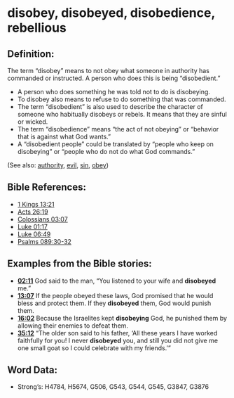 # disobey, disobeyed, disobedience, rebellious

## Definition:

The term “disobey” means to not obey what someone in authority has commanded or instructed. A person who does this is being “disobedient.”

* A person who does something he was told not to do is disobeying.
* To disobey also means to refuse to do something that was commanded.
* The term “disobedient” is also used to describe the character of someone who habitually disobeys or rebels. It means that they are sinful or wicked.
* The term “disobedience” means “the act of not obeying” or “behavior that is against what God wants.”
* A “disobedient people” could be translated by “people who keep on disobeying” or “people who do not do what God commands.”

(See also: [authority](../kt/authority.md), [evil](../kt/evil.md), [sin](../kt/sin.md), [obey](../other/obey.md))

## Bible References:

* [1 Kings 13:21](rc://en/tn/help/1ki/13/21)
* [Acts 26:19](rc://en/tn/help/act/26/19)
* [Colossians 03:07](rc://en/tn/help/col/03/07)
* [Luke 01:17](rc://en/tn/help/luk/01/17)
* [Luke 06:49](rc://en/tn/help/luk/06/49)
* [Psalms 089:30-32](rc://en/tn/help/psa/089/030)

## Examples from the Bible stories:

* __[02:11](rc://en/tn/help/obs/02/11)__ God said to the man, “You listened to your wife and __disobeyed__ me.”
* __[13:07](rc://en/tn/help/obs/13/07)__ If the people obeyed these laws, God promised that he would bless and protect them. If they __disobeyed__ them, God would punish them.
* __[16:02](rc://en/tn/help/obs/16/02)__ Because the Israelites kept __disobeying__ God, he punished them by allowing their enemies to defeat them.
* __[35:12](rc://en/tn/help/obs/35/12)__ “The older son said to his father, ‘All these years I have worked faithfully for you! I never __disobeyed__ you, and still you did not give me one small goat so I could celebrate with my friends.’”

## Word Data:

* Strong’s: H4784, H5674, G506, G543, G544, G545, G3847, G3876
